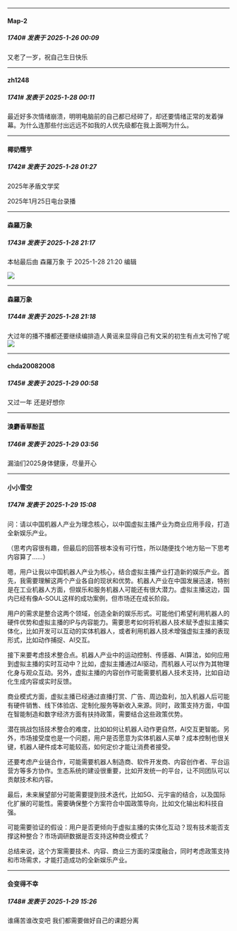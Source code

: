 ﻿
*****

####  Map-2  
##### 1740#       发表于 2025-1-26 00:09

又老了一岁，祝自己生日快乐


*****

####  zh1248  
##### 1741#       发表于 2025-1-28 00:11

最近好多次情绪崩溃，明明电脑前的自己都已经碎了，却还要情绪正常的发着弹幕。为什么连那些付出远远不如我的人优先级都在我上面啊为什么。


*****

####  椰奶糯芋  
##### 1742#       发表于 2025-1-28 01:27

2025年矛盾文学奖

2025年1月25日电台录播


*****

####  森羅万象  
##### 1743#       发表于 2025-1-28 21:17

 本帖最后由 森羅万象 于 2025-1-28 21:20 编辑 

<img src="https://static.saraba1st.com/image/smiley/face2017/020.png" referrerpolicy="no-referrer">

*****

####  森羅万象  
##### 1744#       发表于 2025-1-28 21:18

大过年的播不播都还要继续编排造人黄谣来显得自己有文采的初生有点太可怜了呢<img src="https://static.saraba1st.com/image/smiley/face2017/049.png" referrerpolicy="no-referrer">


*****

####  chda20082008  
##### 1745#       发表于 2025-1-29 00:58

又过一年 还是好想你


*****

####  溴麝香草酚蓝  
##### 1746#       发表于 2025-1-29 03:56

漏油们2025身体健康，尽量开心


*****

####  小小雪空  
##### 1747#       发表于 2025-1-29 15:08

问：请以中国机器人产业为理念核心，以中国虚拟主播产业为商业应用手段，打造全新娱乐产业。

（思考内容很有趣，但最后的回答根本没有可行性，所以随便找个地方贴一下思考内容算了……）

嗯，用户让我以中国机器人产业为核心，结合虚拟主播产业打造新的娱乐产业。首先，我需要理解这两个产业各自的现状和优势。机器人产业在中国发展迅速，特别是在工业机器人方面，但娱乐和服务机器人可能还有很大潜力。虚拟主播这边，国内已经有像A-SOUL这样的成功案例，但市场还在成长阶段。

用户的需求是整合这两个领域，创造全新的娱乐形式。可能他们希望利用机器人的硬件优势和虚拟主播的IP与内容能力。需要思考如何将机器人技术赋予虚拟主播实体化，比如开发可以互动的实体机器人，或者利用机器人技术增强虚拟主播的表现形式，比如动作捕捉、AI交互。

接下来要考虑技术整合点。机器人产业中的运动控制、传感器、AI算法，如何应用到虚拟主播的实时互动中？比如，虚拟主播通过AI驱动，而机器人可以作为其物理化身与观众互动。另外，虚拟主播的内容创作可能需要机器人技术支持，比如自动化生成内容或实时反馈。

商业模式方面，虚拟主播已经通过直播打赏、广告、周边盈利，加入机器人后可能有硬件销售、线下体验店、定制化服务等新收入来源。同时，政策支持方面，中国在智能制造和数字经济方面有扶持政策，需要结合这些政策优势。

潜在挑战包括技术整合的难度，比如如何让机器人动作更自然，AI交互更智能。另外，市场接受度也是一个问题，用户是否愿意为实体机器人买单？成本控制也很关键，机器人硬件成本可能较高，如何定价才能让消费者接受。

还要考虑产业链合作，可能需要机器人制造商、软件开发商、内容创作者、平台运营方等多方协作。生态系统的建设很重要，比如开发统一的平台，让不同团队可以贡献技术和内容。

最后，未来展望部分可能需要提到技术迭代，比如5G、元宇宙的结合，以及国际化扩展的可能性。需要确保整个方案符合中国政策导向，比如文化输出和科技自强。

可能需要验证的假设：用户是否更倾向于虚拟主播的实体化互动？现有技术能否支撑这种整合？市场调研数据是否支持这种商业模式？

总结来说，这个方案需要技术、内容、商业三方面的深度融合，同时考虑政策支持和市场需求，才能打造成功的全新娱乐产业。


*****

####  会变得不幸  
##### 1748#       发表于 2025-1-29 15:26

谁痛苦谁改变吧 我们都需要做好自己的课题分离

